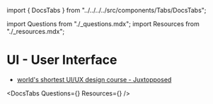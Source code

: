 import { DocsTabs } from "../../../../src/components/Tabs/DocsTabs";

import Questions from "./\_questions.mdx";
import Resources from "./\_resources.mdx";

# UI - User Interface

- [world's shortest UI/UX design course - Juxtopposed](https://www.youtube.com/watch?v=wIuVvCuiJhU)

<DocsTabs Questions={<Questions />} Resources={<Resources />} />
